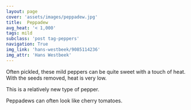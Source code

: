 ```yaml
---
layout: page
cover: 'assets/images/peppadew.jpg'
title:  Peppadew
avg_heat: '< 1,000'
tags: mild
subclass: 'post tag-peppers'
navigation: True
img_link: 'hans-westbeek/9085114236'
img_attr: 'Hans Westbeek'
---
```

Often pickled, these mild peppers can be quite sweet with a touch of heat.  With the seeds removed, heat is very low.

This is a relatively new type of pepper.

Peppadews can often look like cherry tomatoes.

<script type="text/javascript">
amzn_assoc_placement = "adunit0";
amzn_assoc_tracking_id = "loucalnet-20";
amzn_assoc_ad_mode = "manual";
amzn_assoc_ad_type = "smart";
amzn_assoc_marketplace = "amazon";
amzn_assoc_region = "US";
amzn_assoc_linkid = "98a0decad0d19c8cd92e5f00170cdb88";
amzn_assoc_asins = "B0000TU8VW,B002A9A766,B00OZVK6JU,B00473SSPK";
amzn_assoc_title = "Chiles.xyz top peppadew picks";
</script>
<script src="//z-na.amazon-adsystem.com/widgets/onejs?MarketPlace=US"></script>